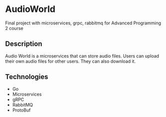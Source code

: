 # AudioWorld

Final project with microservices, grpc, rabbitmq for Advanced Programming 2 course

## Description

Audio World is a microservices that can store audio files.
Users can upload their own audio files for other users.
They can also download it.

## Technologies

 - Go
 - Microservices
 - gRPC
 - RabbitMQ
 - ProtoBuf
